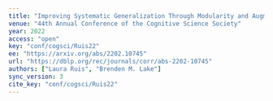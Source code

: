 ```yaml
---
title: "Improving Systematic Generalization Through Modularity and Augmentation."
venue: "44th Annual Conference of the Cognitive Science Society"
year: 2022
access: "open"
key: "conf/cogsci/Ruis22"
ee: "https://arxiv.org/abs/2202.10745"
url: "https://dblp.org/rec/journals/corr/abs-2202-10745"
authors: ["Laura Ruis", "Brenden M. Lake"]
sync_version: 3
cite_key: "conf/cogsci/Ruis22"
---
```


